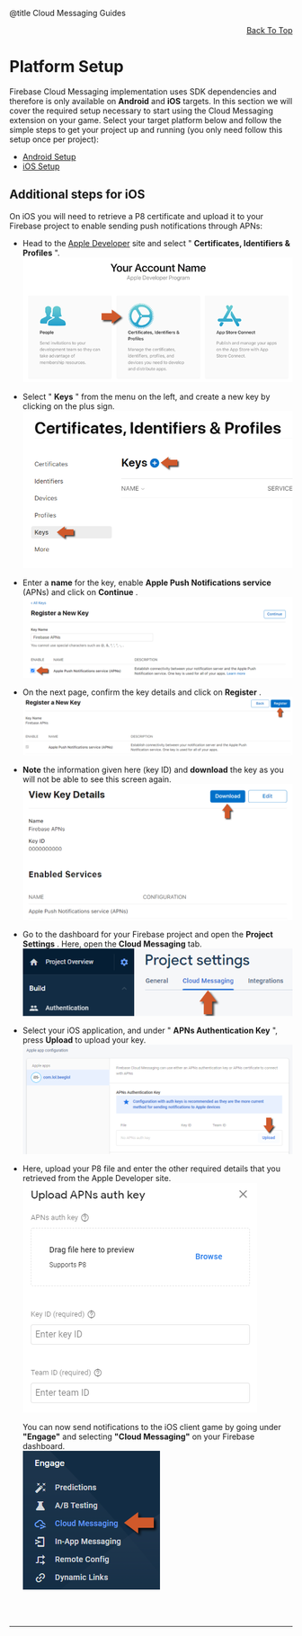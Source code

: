 @title Cloud Messaging Guides

<a id="top"></a>
<!-- Page HTML do not touch -->
<a /><p align="right">[Back To Top](#top)</p>

# Platform Setup

  Firebase Cloud Messaging implementation uses SDK dependencies and therefore is only available on **Android** and **iOS** targets. In this section we will cover the required setup necessary to start using the Cloud Messaging extension on your game.
  Select your target platform below and follow the simple steps to get your project up and running (you only need follow this setup once per project):

* [Android Setup](Platform_Setup#Android_Setup)
* [iOS Setup](Platform_Setup#iOS_Setup)

## Additional steps for iOS

  On iOS you will need to retrieve a P8 certificate and upload it to your Firebase project to enable sending push notifications through APNs:

* Head to the [Apple Developer](https://developer.apple.com/account) site and select &quot; **Certificates, Identifiers &amp; Profiles** &quot;.<br>
      ![](assets/iOS_setup_1.png)

* Select &quot; **Keys** &quot; from the menu on the left, and create a new key by clicking on the plus sign.<br>
      ![](assets/iOS_setup_2.png)

* Enter a **name** for the key, enable **Apple Push Notifications service** (APNs) and click on **Continue** .<br>
      ![](assets/iOS_setup_3.png)

* On the next page, confirm the key details and click on **Register** .<br>
      ![](assets/iOS_setup_4.png)

* **Note** the information given here (key ID) and **download** the key as you will not be able to see this screen again.<br>
      ![](assets/iOS_setup_5.png)

* Go to the dashboard for your Firebase project and open the **Project Settings** . Here, open the **Cloud Messaging** tab.<br>
      ![](assets/iOS_setup_5B.png)

* Select your iOS application, and under &quot; **APNs Authentication Key** &quot;, press **Upload** to upload your key.<br>
      ![](assets/iOS_setup_6.png)

* Here, upload your P8 file and enter the other required details that you retrieved from the Apple Developer site.<br>
      ![](assets/iOS_setup_7.png)

  You can now send notifications to the iOS client game by going under **&quot;Engage&quot;** and selecting **&quot;Cloud Messaging&quot;** on your Firebase dashboard.<br>
  ![](assets/iOS_setup_8.png)


<br><br>

---